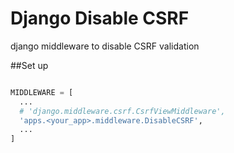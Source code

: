 # Django Disable CSRF
django middleware to disable CSRF validation

##Set up

```python

MIDDLEWARE = [
  ...
  # 'django.middleware.csrf.CsrfViewMiddleware',
  'apps.<your_app>.middleware.DisableCSRF',
  ...
]

```
